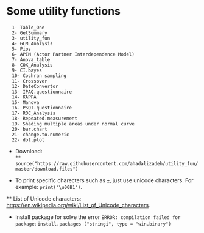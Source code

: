 # Some utility functions
      1- Table_One
      2- GetSummary
      3- utility_fun
      4- GLM_Analysis
      5- Pips
      6- APIM (Actor Partner Interdependence Model)
      7- Anova_table
      8- COX_Analysis
      9- CI.bayes
      10- Cochran sampling
      11- Crossover
      12- DateConvertor
      13- IPAQ.questionnaire
      14- KAPPA
      15- Manova
      16- PSQI.questionnaire
      17- ROC_Analysis
      18- Repeated.measurement
      19- Shading multiple areas under normal curve
      20- bar.chart
      21- change.to.numeric
      22- dot.plot



* Download:     
** `source("https://raw.githubusercontent.com/ahadalizadeh/utility_fun/master/download.files")`

* To print specific charecters such as `±`, just use unicode characters. For example: `print('\u00B1')`.

** List of Unicode characters: https://en.wikipedia.org/wiki/List_of_Unicode_characters.

* Install package for solve the error `ERROR: compilation failed for package`: `install.packages ("stringi", type = "win.binary")`

  
